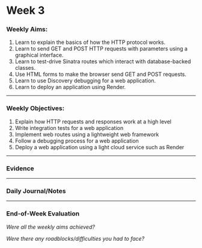 # Week 3

### Weekly Aims:
1. Learn to explain the basics of how the HTTP protocol works.
2. Learn to send GET and POST HTTP requests with parameters using a graphical interface.
3. Learn to test-drive Sinatra routes which interact with database-backed classes.
4. Use HTML forms to make the browser send GET and POST requests.
5. Learn to use Discovery debugging for a web application.
6. Learn to deploy an application using Render.

---
### Weekly Objectives:
1. Explain how HTTP requests and responses work at a high level
2. Write integration tests for a web application
3. Implement web routes using a lightweight web framework
4. Follow a debugging process for a web application
5. Deploy a web application using a light cloud service such as Render

---
### Evidence

---
### Daily Journal/Notes

---
### End-of-Week Evaluation
*Were all the weekly aims achieved?*


*Were there any roadblocks/difficulties you had to face?*
